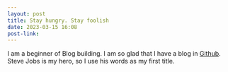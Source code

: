 ```yaml
---
layout: post
title: Stay hungry. Stay foolish
date: 2023-03-15 16:08
post-link: 
---
```


I am a beginner of Blog building. I am so glad that I have a blog in [Github][g]. <br />
Steve Jobs is my hero, so I use his words as my first title.




[g]: https://github.com/